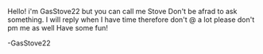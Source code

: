 Hello! i'm GasStove22 but you can call me Stove
Don't be afrad to ask something. I will reply when I have time therefore don't @ a lot please don't pm me as well
Have some fun!

-GasStove22
